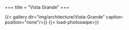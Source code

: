 +++
title = "Vista Grande"
+++

{{< gallery dir="img/architecture/Vista-Grande" caption-position="none"/>}} {{< load-photoswipe>}}